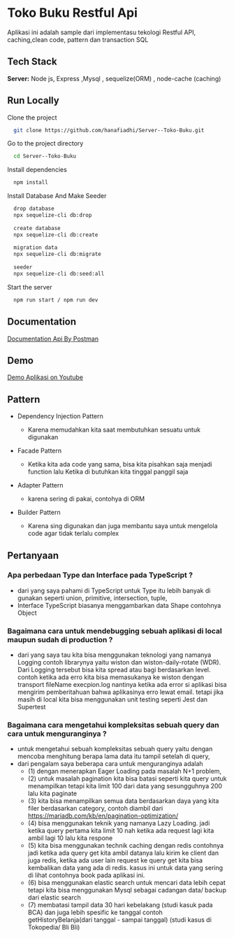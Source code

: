 
# Toko Buku Restful Api

Aplikasi ini adalah sample dari implementasu tekologi Restful API, caching,clean code, pattern dan transaction SQL
 


## Tech Stack

**Server:** Node js, Express ,Mysql , sequelize(ORM) , node-cache (caching)


## Run Locally

Clone the project

```bash
  git clone https://github.com/hanafiadhi/Server--Toko-Buku.git
```

Go to the project directory

```bash
  cd Server--Toko-Buku
```

Install dependencies

```bash
  npm install
```

Install Database And Make Seeder

```bash
  drop database
  npx sequelize-cli db:drop 
  
  create database
  npx sequelize-cli db:create 
  
  migration data
  npx sequelize-cli db:migrate 
  
  seeder
  npx sequelize-cli db:seed:all 
```

Start the server

```bash
  npm run start / npm run dev
```


## Documentation

[Documentation Api By Postman](https://documenter.getpostman.com/view/9008466/VUxRP6Lf)


## Demo

[Demo Aplikasi on Youtube](https://www.youtube.com/watch?v=PnyaXKg0Ckg)


## Pattern

- Dependency Injection Pattern
  - Karena memudahkan kita saat membutuhkan sesuatu untuk digunakan

- Facade Pattern
  - Ketika kita ada code yang sama, bisa kita pisahkan saja menjadi function lalu Ketika di butuhkan kita tinggal panggil saja

- Adapter Pattern
  - karena sering di pakai, contohya di ORM

- Builder Pattern
  - Karena sing digunakan dan juga membantu saya untuk mengelola code agar tidak terlalu complex


## Pertanyaan

### Apa perbedaan Type dan Interface pada TypeScript ?
 - dari yang saya pahami di TypeScript untuk Type itu lebih banyak di gunakan seperti union, primitive, intersection, tuple,
 - Interface TypeScript biasanya menggambarkan data Shape contohnya Object

### Bagaimana cara untuk mendebugging sebuah aplikasi di local maupun sudah di production ?
 - dari yang saya tau kita bisa menggunakan teknologi yang namanya Logging contoh librarynya yaitu wiston dan wiston-daily-rotate (WDR). Dari Logging tersebut bisa kita spread atau bagi berdasarkan level. contoh ketika ada erro kita bisa memasukanya ke wiston dengan transport fileName execpion.log nantinya ketika ada error si aplikasi bisa mengirim pemberitahuan bahwa aplikasinya erro lewat email. tetapi jika masih di local kita bisa menggunakan unit testing seperti Jest dan Supertest

### Bagaimana cara mengetahui kompleksitas sebuah query dan cara untuk menguranginya ?
 - untuk mengetahui sebuah kompleksitas sebuah query yaitu dengan mencoba menghitung berapa lama data itu tampil setelah di query,
 - dari pengalam saya beberapa cara untuk menguranginya adalah 
   - (1) dengan menerapkan Eager Loading pada masalah N+1 problem,
   - (2) untuk masalah pagination kita bisa batasi seperti kita query untuk menampilkan tetapi kita limit 100 dari data yang sesungguhnya 200 lalu kita paginate
   - (3) kita bisa menampilkan semua data berdasarkan daya yang kita filer berdasarkan category, contoh diambil dari https://mariadb.com/kb/en/pagination-optimization/
   - (4) bisa menggunakan teknik yang namanya Lazy Loading. jadi ketika query pertama kita limit 10 nah ketika ada request lagi  kita ambil lagi 10 lalu kita respone
   - (5) kita bisa menggunakan technik caching dengan redis contohnya jadi ketika ada query get kita ambil datanya lalu kirim ke client dan juga redis, ketika ada user lain request ke query get kita bisa kembalikan data yang ada di redis. kasus ini untuk data yang sering di lihat contohnya book pada aplikasi ini.
   - (6) bisa menggunakan elastic search untuk mencari data lebih cepat tetapi kita bisa menggunakan Mysql sebagai cadangan data/ backup dari elastic search
   - (7) membatasi tampil data 30 hari kebelakang (studi kasuk pada BCA) dan juga lebih spesific ke tanggal contoh getHistoryBelanja(dari tanggal - sampai tanggal) (studi kasus di Tokopedia/ Bli Bli)

